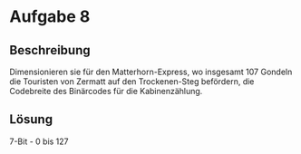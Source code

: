 # Aufgabe 8

## Beschreibung

Dimensionieren sie für den Matterhorn-Express, wo insgesamt 107 Gondeln die
Touristen von Zermatt auf den Trockenen-Steg befördern, die Codebreite des
Binärcodes für die Kabinenzählung.

## Lösung

7-Bit - 0 bis 127

